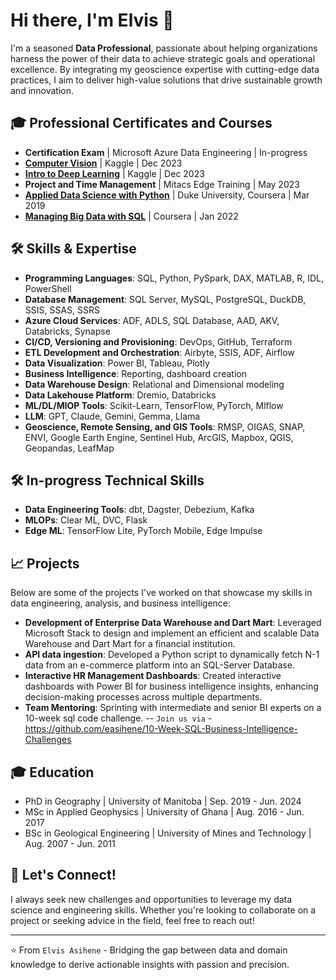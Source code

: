 # Hi there, I'm Elvis 👋

I'm a seasoned **Data Professional**, passionate about helping organizations harness the power of their data to achieve strategic goals and operational excellence. By integrating my geoscience expertise with cutting-edge data practices, I aim to deliver high-value solutions that drive sustainable growth and innovation.

## 🎓 Professional Certificates and Courses

- **Certification Exam** | Microsoft Azure Data Engineering | In-progress
- [**Computer Vision**](https://www.kaggle.com/learn/certification/easihene1/computer-vision) | Kaggle | Dec 2023
- [**Intro to Deep Learning**](https://www.kaggle.com/learn/certification/easihene1/intro-to-deep-learning) | Kaggle | Dec 2023
- **Project and Time Management** | Mitacs Edge Training | May 2023
- [**Applied Data Science with Python**](https://www.credly.com/badges/4719978b-86e6-49ad-b658-34a8f57b9162) | Duke University, Coursera | Mar 2019
- [**Managing Big Data with SQL**](https://coursera.org/share/f9b77e6b3c644a9a2ae583924f584af9) | Coursera | Jan 2022

## 🛠 Skills & Expertise

- **Programming Languages**: SQL, Python, PySpark, DAX, MATLAB, R, IDL, PowerShell
- **Database Management**: SQL Server, MySQL, PostgreSQL, DuckDB, SSIS, SSAS, SSRS
- **Azure Cloud Services**: ADF, ADLS, SQL Database, AAD, AKV, Databricks, Synapse 
- **CI/CD, Versioning and Provisioning**: DevOps, GitHub, Terraform
- **ETL Development and Orchestration**: Airbyte, SSIS, ADF, Airflow
- **Data Visualization**: Power BI, Tableau, Plotly
- **Business Intelligence**: Reporting, dashboard creation
- **Data Warehouse Design**: Relational and Dimensional modeling
- **Data Lakehouse Platform**: Dremio, Databricks
- **ML/DL/MlOP Tools**: Scikit-Learn, TensorFlow, PyTorch, Mlflow
- **LLM**: GPT, Claude, Gemini, Gemma, Llama 
- **Geoscience, Remote Sensing, and GIS Tools**: RMSP, OIGAS, SNAP, ENVI, Google Earth Engine, Sentinel Hub, ArcGIS, Mapbox, QGIS, Geopandas, LeafMap

## 🛠 In-progress Technical Skills
- **Data Engineering Tools**: dbt, Dagster, Debezium, Kafka
- **MLOPs**: Clear ML, DVC, Flask
- **Edge ML**: TensorFlow Lite, PyTorch Mobile, Edge Impulse


## 📈 Projects

Below are some of the projects I've worked on that showcase my skills in data engineering, analysis, and business intelligence:

- **Development of Enterprise Data Warehouse and Dart Mart**: Leveraged Microsoft Stack to design and implement an efficient and scalable Data Warehouse and Dart Mart for a financial institution.
- **API data ingestion**: Developed a Python script to dynamically fetch N-1 data from an e-commerce platform into an SQL-Server Database.
- **Interactive HR Management Dashboards**: Created interactive dashboards with Power BI for business intelligence insights, enhancing decision-making processes across multiple departments.
- **Team Mentoring**: Sprinting with intermediate and senior BI experts on a 10-week sql code challenge.
  -- `Join us via` -  https://github.com/easihene/10-Week-SQL-Business-Intelligence-Challenges


## 🎓 Education

- PhD in Geography | University of Manitoba | Sep. 2019  - Jun. 2024
- MSc in Applied Geophysics | University of Ghana | Aug. 2016  - Jun. 2017
- BSc in Geological Engineering | University of Mines and Technology | Aug. 2007  - Jun. 2011

## 🚀 Let's Connect!

I always seek new challenges and opportunities to leverage my data science and engineering skills. Whether you're looking to collaborate on a project or seeking advice in the field, feel free to reach out!

---
⭐ From `Elvis Asihene` - Bridging the gap between data and domain knowledge to derive actionable insights with passion and precision.

